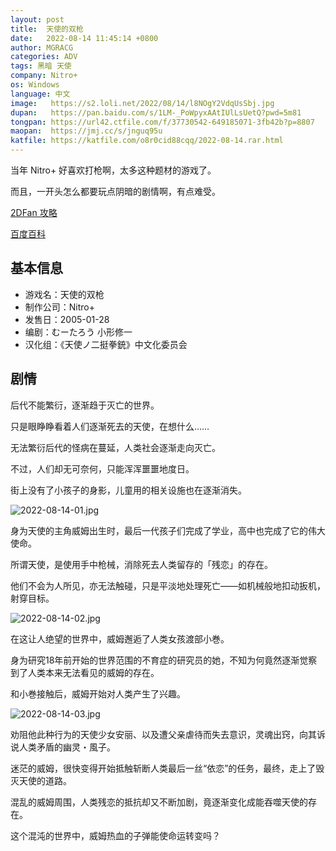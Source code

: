 ```yaml
---
layout: post
title:  天使的双枪
date:   2022-08-14 11:45:14 +0800
author: MGRACG
categories: ADV
tags: 黑暗 天使
company: Nitro+
os: Windows
language: 中文
image:   https://s2.loli.net/2022/08/14/l8NOgY2VdqUsSbj.jpg
dupan:   https://pan.baidu.com/s/1LM-_PoWpyxAAtIUlLsUetQ?pwd=5m81
tongpan: https://url42.ctfile.com/f/37730542-649185071-3fb42b?p=8807
maopan:  https://jmj.cc/s/jnguq95u
katfile: https://katfile.com/o8r0cid88cqq/2022-08-14.rar.html
---
```


当年 Nitro+ 好喜欢打枪啊，太多这种题材的游戏了。

而且，一开头怎么都要玩点阴暗的剧情啊，有点难受。

[2DFan 攻略](https://www.2dfan.com/topics/7959)

[百度百科](https://baike.baidu.com/item/%E5%A4%A9%E4%BD%BF%E7%9A%84%E5%8F%8C%E6%9E%AA/1593042)

## 基本信息

- 游戏名：天使的双枪
- 制作公司：Nitro+
- 发售日：2005-01-28
- 编剧：むーたろう 小形修一
- 汉化组：《天使ノ二挺拳銃》中文化委员会

## 剧情


后代不能繁衍，逐渐趋于灭亡的世界。

只是眼睁睁看着人们逐渐死去的天使，在想什么……

无法繁衍后代的怪病在蔓延，人类社会逐渐走向灭亡。

不过，人们却无可奈何，只能浑浑噩噩地度日。

街上没有了小孩子的身影，儿童用的相关设施也在逐渐消失。

![2022-08-14-01.jpg](https://s2.loli.net/2022/08/14/ouYHnaBR5WstTgc.jpg)

身为天使的主角威姆出生时，最后一代孩子们完成了学业，高中也完成了它的伟大使命。

所谓天使，是使用手中枪械，消除死去人类留存的「残恋」的存在。

他们不会为人所见，亦无法触碰，只是平淡地处理死亡——如机械般地扣动扳机，射穿目标。

![2022-08-14-02.jpg](https://s2.loli.net/2022/08/14/LOsWZ4hBcMa2mpG.jpg)

在这让人绝望的世界中，威姆邂逅了人类女孩渡部小巻。

身为研究18年前开始的世界范围的不育症的研究员的她，不知为何竟然逐渐觉察到了人类本来无法看见的威姆的存在。

和小巻接触后，威姆开始对人类产生了兴趣。

![2022-08-14-03.jpg](https://s2.loli.net/2022/08/14/NMjdsWnVyf3vl5H.jpg)

劝阻他此种行为的天使少女安丽、以及遭父亲虐待而失去意识，灵魂出窍，向其诉说人类矛盾的幽灵・風子。

迷茫的威姆，很快变得开始抵触斩断人类最后一丝“依恋”的任务，最终，走上了毁灭天使的道路。

混乱的威姆周围，人类残恋的抵抗却又不断加剧，竟逐渐变化成能吞噬天使的存在。

这个混沌的世界中，威姆热血的子弹能使命运转变吗？